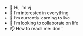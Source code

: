 - 👋 Hi, I’m vj
- 👀 I’m interested in everything 
- 🌱 I’m currently learning to live
- 💞️ I’m looking to collaborate on life
- 📫 How to reach me: don't

<!---
vj585/vj585 is a ✨ special ✨ repository because its `README.md` (this file) appears on your GitHub profile.
You can click the Preview link to take a look at your changes.
--->
